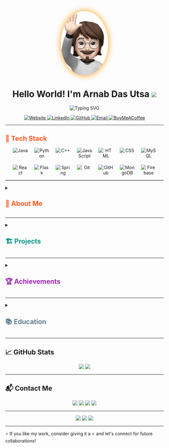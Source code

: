 <!-- Profile Image -->
<p align="center">
  <img id="profile-pic" src="https://github.com/iUtsa/Project-1-Stats/blob/main/Stats-Library/Results/8EFD2ECE-1977-493A-97C3-2B6B9EB6B6DD.png?raw=true" width="150" height="auto" style="border-radius: 50%; box-shadow: 0 0 20px #ff9800; transition: transform 0.3s ease-in-out;" onmouseover="this.style.transform='scale(1.1)'" onmouseout="this.style.transform='scale(1)'">
</p>

<h1 align="center">
  Hello World! I'm Arnab Das Utsa 
  <img src="https://github.com/TheDudeThatCode/TheDudeThatCode/blob/master/Assets/Hi.gif" height="30px" />
</h1>

<!-- Typing Effect -->
<p align="center">
  <img src="https://readme-typing-svg.herokuapp.com?font=Fira+Code&duration=3500&pause=500&center=true&width=500&lines=CS+Student+at+Stockton+University;AI+%26+ML+Enthusiast;Full-Stack+Developer;Musician+%7C+Photographer+%7C+Traveler;Open+Source+%7C+Research+%7C+Hackathon+Lover" alt="Typing SVG"/>
</p>

<!-- Social Buttons -->
<p align="center">
  <a href="https://iutsa.vercel.app" target="_blank">
    <img src="https://img.shields.io/badge/Website-iUtsa-blue?style=for-the-badge&logo=Google-Chrome&logoColor=white" alt="Website" style="transition: transform 0.3s;" onmouseover="this.style.transform='scale(1.1)'" onmouseout="this.style.transform='scale(1)'">
  </a>
  <a href="https://www.linkedin.com/in/arnab-das-utsa-0b57a81a4/" target="_blank">
    <img src="https://img.shields.io/badge/LinkedIn-Connect-blue?style=for-the-badge&logo=linkedin&logoColor=white" alt="LinkedIn" style="transition: transform 0.3s;" onmouseover="this.style.transform='scale(1.1)'" onmouseout="this.style.transform='scale(1)'">
  </a>
  <a href="https://github.com/iUtsa" target="_blank">
    <img src="https://img.shields.io/badge/GitHub-Follow-black?style=for-the-badge&logo=github" alt="GitHub" style="transition: transform 0.3s;" onmouseover="this.style.transform='scale(1.1)'" onmouseout="this.style.transform='scale(1)'">
  </a>
  <a href="mailto:utsaa@go.stockton.edu">
    <img src="https://img.shields.io/badge/Email-utsaa@go.stockton.edu-red?style=for-the-badge&logo=gmail&logoColor=white" alt="Email" style="transition: transform 0.3s;" onmouseover="this.style.transform='scale(1.1)'" onmouseout="this.style.transform='scale(1)'">
  </a>
  <a href="https://buymeacoffee.com/iutsa" target="_blank">
    <img src="https://img.shields.io/badge/BuyMeACoffee-Fuel_My_Coding-orange?style=for-the-badge&logo=buy-me-a-coffee" alt="BuyMeACoffee" style="transition: transform 0.3s;" onmouseover="this.style.transform='scale(1.1)'" onmouseout="this.style.transform='scale(1)'">
  </a>

<hr>
</p>
<h2 style="cursor: pointer; color: #FF5722;">🧠 Tech Stack</h2>
<p align="center" style="display: flex; flex-wrap: wrap; justify-content: center; gap: 20px;"> <img src="https://skillicons.dev/icons?i=java" alt="Java" width="48" style="transition: transform 0.3s;" onmouseover="this.style.transform='scale(1.2)'" onmouseout="this.style.transform='scale(1)'"> <img src="https://skillicons.dev/icons?i=python" alt="Python" width="48" style="transition: transform 0.3s;" onmouseover="this.style.transform='scale(1.2)'" onmouseout="this.style.transform='scale(1)'"> <img src="https://skillicons.dev/icons?i=cpp" alt="C++" width="48" style="transition: transform 0.3s;" onmouseover="this.style.transform='scale(1.2)'" onmouseout="this.style.transform='scale(1)'"> <img src="https://skillicons.dev/icons?i=js" alt="JavaScript" width="48" style="transition: transform 0.3s;" onmouseover="this.style.transform='scale(1.2)'" onmouseout="this.style.transform='scale(1)'"> <img src="https://skillicons.dev/icons?i=html" alt="HTML" width="48" style="transition: transform 0.3s;" onmouseover="this.style.transform='scale(1.2)'" onmouseout="this.style.transform='scale(1)'"> <img src="https://skillicons.dev/icons?i=css" alt="CSS" width="48" style="transition: transform 0.3s;" onmouseover="this.style.transform='scale(1.2)'" onmouseout="this.style.transform='scale(1)'"> <img src="https://skillicons.dev/icons?i=mysql" alt="MySQL" width="48" style="transition: transform 0.3s;" onmouseover="this.style.transform='scale(1.2)'" onmouseout="this.style.transform='scale(1)'"> <img src="https://skillicons.dev/icons?i=react" alt="React" width="48" style="transition: transform 0.3s;" onmouseover="this.style.transform='scale(1.2)'" onmouseout="this.style.transform='scale(1)'"> <img src="https://skillicons.dev/icons?i=flask" alt="Flask" width="48" style="transition: transform 0.3s;" onmouseover="this.style.transform='scale(1.2)'" onmouseout="this.style.transform='scale(1)'"> <img src="https://skillicons.dev/icons?i=spring" alt="Spring" width="48" style="transition: transform 0.3s;" onmouseover="this.style.transform='scale(1.2)'" onmouseout="this.style.transform='scale(1)'"> <img src="https://skillicons.dev/icons?i=git" alt="Git" width="48" style="transition: transform 0.3s;" onmouseover="this.style.transform='scale(1.2)'" onmouseout="this.style.transform='scale(1)'"> <img src="https://skillicons.dev/icons?i=github" alt="GitHub" width="48" style="transition: transform 0.3s;" onmouseover="this.style.transform='scale(1.2)'" onmouseout="this.style.transform='scale(1)'"> <img src="https://skillicons.dev/icons?i=mongodb" alt="MongoDB" width="48" style="transition: transform 0.3s;" onmouseover="this.style.transform='scale(1.2)'" onmouseout="this.style.transform='scale(1)'"> <img src="https://skillicons.dev/icons?i=firebase" alt="Firebase" width="48" style="transition: transform 0.3s;" onmouseover="this.style.transform='scale(1.2)'" onmouseout="this.style.transform='scale(1)'"> </p>

<hr style="border: 1px solid #ccc;">

<details>
  <summary><h2 style="cursor: pointer; color: #FF5722;">🧠 About Me</h2></summary>
  <p>
    I am a passionate <strong>Computer Science student</strong> at <strong>Stockton University</strong> exploring the worlds of <strong>software development, machine learning</strong>, and <strong>creative innovation</strong>. I love building apps that solve real problems, contribute to communities, and express creativity.
  </p>
  <ul>
    <li>🏆 Hack Harvard Winner (Best API Integration)</li>
    <li>🧠 Researcher at HEART Lab (AI + SNOMED CT)</li>
    <li>🧑‍🏫 Student Tutor, Peer Mentor, and Tech Assistant</li>
    <li>🎨 I enjoy photography, traveling, and music in my downtime</li>
  </ul>
</details>

<hr>

<details>
  <summary><h2 style="cursor: pointer; color: #009688;">🏗 Projects</h2></summary>

<div align="center"> <!-- EdithGPT --> <a href="https://devpost.com/software/edith-brshpa" target="_blank" style="text-decoration: none;"> <div style="display: inline-block; width: 270px; margin: 10px; padding: 20px; border-radius: 15px; background: #1f1f1f; color: white; box-shadow: 0 0 15px rgba(0,0,0,0.4); transition: transform 0.3s;" onmouseover="this.style.transform='scale(1.05)'" onmouseout="this.style.transform='scale(1)'"> <img src="https://img.icons8.com/fluency/48/ai.png" width="48" alt="EdithGPT" /> <h3 style="margin-bottom: 8px;">🎯 EdithGPT</h3> <p style="font-size: 14px;">AI-powered calendar assistant made at <strong>HackHarvard</strong>.</p> <p><img src="https://img.shields.io/badge/Winner-Best_API_Integration-brightgreen?style=flat-square" /></p> <p style="font-size: 13px; opacity: 0.8;">Tech: JavaScript · TypeScript · Python · HTML5</p> </div> </a> <!-- StorePro --> <a href="https://github.com/iUtsa/SalonManagerPro_fullstack" target="_blank" style="text-decoration: none;"> <div style="display: inline-block; width: 270px; margin: 10px; padding: 20px; border-radius: 15px; background: #1f1f1f; color: white; box-shadow: 0 0 15px rgba(0,0,0,0.4); transition: transform 0.3s;" onmouseover="this.style.transform='scale(1.05)'" onmouseout="this.style.transform='scale(1)'"> <img src="https://img.icons8.com/external-flat-juicy-fish/60/nail-art.png" width="48" alt="StorePro" /> <h3 style="margin-bottom: 8px;">💅 StorePro</h3> <p style="font-size: 14px;">Salon shift scheduler and client booking system.</p> <p style="font-size: 13px; opacity: 0.8;">Tech: Flask · MySQL · JavaScript · HTML/CSS</p> </div> </a> <!-- Dementia Dictionary --> <a href="https://github.com/iUtsa/dementia-terminology-dictionary" target="_blank" style="text-decoration: none;"> <div style="display: inline-block; width: 270px; margin: 10px; padding: 20px; border-radius: 15px; background: #1f1f1f; color: white; box-shadow: 0 0 15px rgba(0,0,0,0.4); transition: transform 0.3s;" onmouseover="this.style.transform='scale(1.05)'" onmouseout="this.style.transform='scale(1)'"> <img src="https://img.icons8.com/dusk/64/brain.png" width="48" alt="Dementia Dictionary" /> <h3 style="margin-bottom: 8px;">🧠 Dementia Dictionary</h3> <p style="font-size: 14px;">Glossary for dementia care with A–Z navigation & search.</p> <p style="font-size: 13px; opacity: 0.8;">Tech: HTML5 · CSS3 · JavaScript</p> </div> </a> <!-- NimbusAI --> <a href="https://github.com/iUtsa/NimbusAI" target="_blank" style="text-decoration: none;"> <div style="display: inline-block; width: 270px; margin: 10px; padding: 20px; border-radius: 15px; background: #1f1f1f; color: white; box-shadow: 0 0 15px rgba(0,0,0,0.4); transition: transform 0.3s;" onmouseover="this.style.transform='scale(1.05)'" onmouseout="this.style.transform='scale(1)'"> <img src="https://img.icons8.com/external-prettycons-lineal-prettycons/60/external-ai-artificial-intelligence-prettycons-lineal-prettycons.png" width="48" alt="NimbusAI" /> <h3 style="margin-bottom: 8px;">🌩️ NimbusAI</h3> <p style="font-size: 14px;">Smart virtual assistant using AI & voice recognition.</p> <p style="font-size: 13px; opacity: 0.8;">Tech: Python · OpenAI · Tkinter · SpeechRecognition</p> </div> </a> </div>
</details>

<hr>

<details>
  <summary><h2 style="cursor: pointer; color: #9C27B0;">🏆 Achievements</h2></summary>
  <ul>
    <li>🥇 <strong>Hack Harvard 2023</strong> – Best API Integration</li>
    <li>🏅 <strong>Trackthon 2020</strong> – Top 10 Finalist</li>
    <li>🥈 <strong>NHSPC 2017</strong> – Top 20 Nationwide (Bangladesh)</li>
  </ul>
</details>

<hr>

<details>
  <summary><h2 style="cursor: pointer; color: #607D8B;">📚 Education</h2></summary>
  <ul>
    <li>🎓 <strong>B.Sc. in Computer Science</strong><br>
    Stockton University, Galloway, NJ<br>
    <em>(Sept 2022 – Dec 2025 Expected)</em></li>
  </ul>
</details>

<hr>

## 📈 GitHub Stats

<p align="center">
  <img src="https://github-readme-stats.vercel.app/api?username=iUtsa&show_icons=true&theme=radical" width="48%">
  <img src="https://github-readme-stats.vercel.app/api/top-langs/?username=iUtsa&layout=compact&theme=radical" width="40%">
</p>

<hr>

## 📬 Contact Me

<p align="center">
  <a href="mailto:utsaa@go.stockton.edu"><img src="https://img.icons8.com/color/48/gmail--v1.png" width="40" /></a>
  <a href="https://www.linkedin.com/in/arnab-das-utsa-0b57a81a4/"><img src="https://img.icons8.com/color/48/linkedin.png" width="40" /></a>
  <a href="https://iutsa.vercel.app"><img src="https://img.icons8.com/ios-filled/50/domain.png" width="40" /></a>
  <a href="https://buymeacoffee.com/iutsa"><img src="https://img.icons8.com/?size=96&id=12860&format=png" width="40" /></a>
</p>

<hr>

<p align="center">
  <img src="https://img.shields.io/badge/Open%20Source-Contributor-green?style=for-the-badge&logo=github" />
  <img src="https://img.shields.io/badge/Problem%20Solver-Active-blue?style=for-the-badge&logo=codewars" />
  <img src="https://img.shields.io/badge/Musician-Hobbyist-orange?style=for-the-badge&logo=spotify" />
</p>

---

⭐ If you like my work, consider giving it a ⭐ and let's connect for future collaborations!
